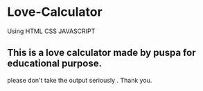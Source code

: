 # Love-Calculator

Using HTML CSS JAVASCRIPT

## This is a love calculator made by puspa for educational purpose.

please don't take the output seriously .
Thank you.
